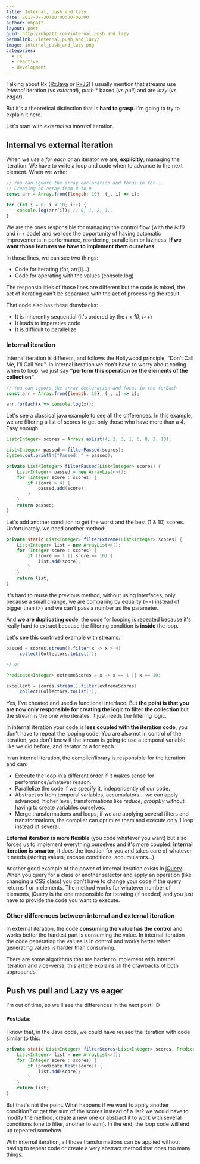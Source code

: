 ```yaml
---
title: Internal, push and lazy
date: 2017-07-30T10:00:00+00:00
author: nhpatt
layout: post
guid: http://nhpatt.com/internal_push_and_lazy
permalink: /internal_push_and_lazy/
image: internal_push_and_lazy.png
categories:
  - rx
  - reactive
  - development
---
```


Talking about Rx ([RxJava](https://github.com/ReactiveX/RxJava) or [RxJS](https://github.com/ReactiveX/rxjs)) I usually 
mention that streams use *internal* iteration (vs *external*), *push* * based (vs *pull*) and are *lazy* (vs *eager*).

But it's a theoretical distinction that is **hard to grasp**. I'm going to try to explain it here.

Let's start with *external* vs *internal* iteration.

## Internal vs external iteration

When we use a *for each* or an iterator we are, **explicitly**, managing the iteration. 
We have to write a loop and code when to advance to the next element. When we write:

```javascript
// You can ignore the array declaration and focus in for...
// Creating an array from 0 to 9
const arr = Array.from({length: 10}, (_, i) => i); 

for (let i = 0; i < 10; i++) {
    console.log(arr[i]); // 0, 1, 2, 3...
}
```

We are the ones responsible for managing the control flow (with the *i<10* and *i++* code) and we lose the opportunity 
of having automatic improvements in performance, reordering, parallelism or laziness. 
**If we want those features we have to implement them ourselves**.

In those lines, we can see two things:

* Code for iterating (for, arr[i]...)
* Code for operating with the values (console.log)

The responsibilities of those lines are different but the code is mixed, the act of iterating can't be separated 
with the act of processing the result. 

That code also has these drawbacks:

* It is inherently sequential (it's ordered by the *i < 10; i++*)
* It leads to imperative code
* It is difficult to parallelize

### Internal iteration

Internal iteration is different, and follows the Hollywood principle, "Don’t Call Me, I’ll Call You". In internal iteration we don't 
have to worry about coding when to loop, we just say **"perform this operation on the elements of the collection"**.

```javascript
// You can ignore the array declaration and focus in the forEach
const arr = Array.from({length: 10}, (_, i) => i);

arr.forEach(x => console.log(x));
```

Let's see a classical java example to see all the differences. 
In this example, we are filtering a list of scores to get only those who have more than a 4. Easy enough. 

```java
List<Integer> scores = Arrays.asList(4, 2, 3, 1, 6, 8, 2, 10);

List<Integer> passed = filterPassed(scores);
System.out.println("Passed: " + passed);

private List<Integer> filterPassed(List<Integer> scores) {
    List<Integer> passed = new ArrayList<>();
    for (Integer score : scores) {
        if (score > 4) {
            passed.add(score);
        }
    }
    return passed;
}
```

Let's add another condition to get the worst and the best (1 & 10) scores. Unfortunately, we need another method:

```java
private static List<Integer> filterExtreme(List<Integer> scores) {
    List<Integer> list = new ArrayList<>();
    for (Integer score : scores) {
        if (score == 1 || score == 10) {
            list.add(score);
        }
    }
    return list;
}
``` 

It's hard to reuse the previous method, without using interfaces, only because a small change, 
we are comparing by equality (==) instead of bigger than (>) and we can't pass a number as the parameter. 

And **we are duplicating code**, 
the code for looping is repeated because it's really hard to extract because the filtering condition is **inside** the loop.  

Let's see this contrived example with streams:

```java
passed = scores.stream().filter(x -> x > 4)
    .collect(Collectors.toList());

// or

Predicate<Integer> extremeScores = x -> x == 1 || x == 10;

excellent = scores.stream().filter(extremeScores)
    .collect(Collectors.toList());
```

Yes, I've cheated and used a functional interface. But **the point is that you are now only responsible for 
creating the logic to filter the collection** but the stream is the one who iterates, it just needs the filtering logic. 

In internal iteration your code is **less coupled with the iteration code**, you don't have to repeat the looping code. 
You are also not in control of the iteration, you don't know if the stream is going to use a temporal variable 
like we did before, and iterator or a for each. 

In an internal iteration, the compiler/library is responsible for the iteration and can:

* Execute the loop in a different order if it makes sense for performance/whatever reason.
* Parallelize the code if we specify it, independently of our code.
* Abstract us from temporal variables, accumulators... we can apply advanced, higher level, transformations like *reduce*, *groupBy* without having to create variables ourselves.
* Merge transformations and loops, if we are applying several filters and transformations, the compiler can optimize them and execute only 1 loop instead of several.

**External iteration is more flexible** (you code whatever you want) but also forces us to implement everything ourselves 
and it's more coupled. **Internal iteration is smarter**, it does the iteration for you and takes care of whatever it needs 
(storing values, escape conditions, accumulators...).

Another good example of the power of internal iteration exists in [jQuery](https://css-tricks.com/lodge/learn-jquery/10-explicit-vs-implicit-iteration/).
When you query for a class or another selector and apply an operation (like changing a CSS class) you don't have to change your code if the query returns 1 or n elements.
The method works for whatever number of elements, jQuery is the one responsible for iterating (if needed) and you just have to provide the code you want to execute.

### Other differences between internal and external iteration

In external iteration, the code **consuming the value has the control** and works better the hardest part is consuming the value. 
In internal iteration the code generating the values is in control and works better when generating values is harder than consuming.

There are some algorithms that are harder to implement with internal iteration and vice-versa, this 
[article](http://journal.stuffwithstuff.com/2013/02/24/iteration-inside-and-out-part-2/) explains all the drawbacks of both approaches. 

## Push vs pull and Lazy vs eager

I'm out of time, so we'll see the differences in the next post! :D

#### Postdata:

I know that, in the Java code, we could have reused the iteration with code similar to this: 

```java
private static List<Integer> filterScores(List<Integer> scores, Predicate<Integer> predicate) {
    List<Integer> list = new ArrayList<>();
    for (Integer score : scores) {
        if (predicate.test(score)) {
            list.add(score);
        }
    }
    return list;
}
```

But that's not the point. What happens if we want to apply another condition? or get the sum of the scores instead of a list? we would have
to modify the method, create a new one or abstract it to work with several conditions (one to filter, another to sum). In the end, the loop code will end up repeated somehow.

With internal iteration, all those transformations can be applied without having to repeat code or create a very abstract method that does too many things.
